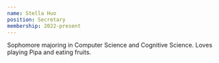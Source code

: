 ```yaml
---
name: Stella Huo
position: Secretary
membership: 2022-present
---
```


Sophomore majoring in Computer Science and Cognitive Science.
Loves playing Pipa and eating fruits.
